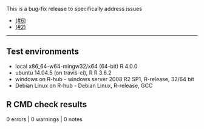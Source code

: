 This is a bug-fix release to specifically address issues 

- [(#6)](https://github.com/USEPA/spsurvey/issues/6)
- [(#2)](https://github.com/USEPA/spsurvey/issues/2)

-------

## Test environments
* local x86_64-w64-mingw32/x64 (64-bit) R 4.0.0
* ubuntu 14.04.5 (on travis-ci), R R 3.6.2
* windows on R-hub - windows server 2008 R2 SP1, R-release, 32/64 bit
* Debian Linux on R-hub - Debian Linux, R-release, GCC

## R CMD check results

0 errors | 0 warnings | 0 notes


